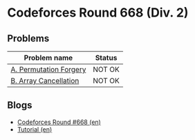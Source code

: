 # Codeforces Round 668 (Div. 2)

## Problems

|Problem name|Status|
|------------|---------|
| [A. Permutation Forgery](problems/A._Permutation_Forgery.md)|NOT OK|
| [B. Array Cancellation](problems/B._Array_Cancellation.md)|NOT OK|
## Blogs

- [Codeforces Round #668 (en)](blogs/Codeforces_Round_668_(en).md)
- [Tutorial (en)](blogs/Tutorial_(en).md)
